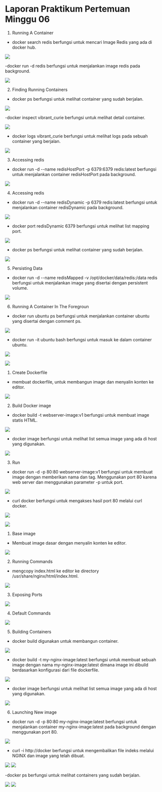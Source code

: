 # Laporan Praktikum Pertemuan Minggu 06

1. Running A Container
- docker search redis berfungsi untuk mencari Image Redis yang ada di docker hub.

![](image-06/1.png)

-docker run -d redis berfungsi untuk menjalankan image redis pada background.

![](image-06/2.png)

2. Finding Running Containers
- docker ps berfungsi untuk melihat container yang sudah berjalan.

![](image-06/3.png)

-docker inspect vibrant_curie berfungsi untuk melihat detail container.

![](image-06/4.png)

- docker logs vibrant_curie berfungsi untuk melihat logs pada sebuah container yang berjalan.

![](image-06/5.png)

3. Accessing redis
- docker run -d --name redisHostPort -p 6379:6379 redis:latest berfungsi untuk menjalankan container redisHostPort pada background.

![](image-06/6.png)

4. Accessing redis
- docker run -d --name redisDynamic -p 6379 redis:latest berfungsi untuk menjalankan container redisDynamic pada background.

![](image-06/7.png)

- docker port redisDynamic 6379 berfungsi untuk melihat list mapping port.

![](image-06/8.png)

- docker ps berfungsi untuk melihat container yang sudah berjalan.

![](image-06/9.png)

5. Persisting Data
- docker run -d --name redisMapped -v /opt/docker/data/redis:/data redis berfungsi untuk menjalankan image yang disertai dengan persistent volume.

![](image-06/10.png)

6. Running A Container In The Foregroun
- docker run ubuntu ps berfungsi untuk menjalankan container ubuntu yang disertai dengan comment ps.

![](image-06/11.png)

- docker run -it ubuntu bash berfungsi untuk masuk ke dalam container ubuntu.

![](image-06/12.png)

![](image-06/13.png)

1. Create Dockerfile

- membuat dockerfile, untuk membangun image dan menyalin konten ke editor.

![](image-06/14.png)

2. Build Docker image

- docker build -t webserver-image:v1 berfungsi untuk membuat image statis HTML.

![](image-06/15.png)

- docker image berfungsi untuk melihat list semua image yang ada di host yang digunakan.

![](image-06/16.png)

3. Run
- docker run -d -p 80:80 webserver-image:v1 berfungsi untuk membuat image  dengan memberikan nama dan tag. Menggunakan port 80 karena web server dan menggunakan parameter -p untuk port.

![](image-06/17.png)

- curl docker berfungsi untuk mengakses hasil port 80 melalui curl docker.

![](image-06/18.png)

![](image-06/19.png)

1. Base image
- Membuat image dasar dengan menyalin konten ke editor.

![](image-06/20.2.png)

2. Running Commands
- mengcopy index.html ke editor ke directory /usr/share/nginx/html/index.html.

![](image-06/21.png)

3. Exposing Ports

![](image-06/22.png)

4. Default Commands

![](image-06/23.png)

5. Building Containers
- docker build digunakan untuk membangun container.

 ![](image-06/24.png)

 - docker build -t my-nginx-image:latest berfungsi untuk membuat sebuah image dengan nama my-nginx-image:latest dimana image ini dibuild berdasarkan konfigurasi dari file dockerfile.

 ![](image-06/25.png)

- docker image berfungsi untuk melihat list semua image yang ada di host yang digunakan.

![](image-06/26.png)

6. Launching New image
- docker run -d -p 80:80 my-nginx-image:latest berfungsi untuk menjalankan container my-nginx-image:latest pada background dengan menggunakan port 80.

![](image-06/27.png)

- curl -i http://docker berfungsi untuk mengembalikan file indeks melalui NGINX dan image yang telah dibuat.

![](image-06/28.png)
![](image-06/28.1.png)

-docker  ps berfungsi untuk melihat containers yang sudah berjalan.

![](image-06/29.png)
![](image-06/30.png)
